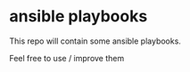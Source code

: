 # ansible playbooks

This repo will contain some ansible playbooks.

Feel free to use / improve them

